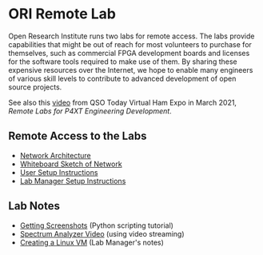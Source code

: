 # ORI Remote Lab

Open Research Institute runs two labs for remote access. The labs provide
capabilities that might be out of reach for most volunteers to purchase for
themselves, such as commercial FPGA development boards and licenses for the
software tools required to make use of them. By sharing these expensive
resources over the Internet, we hope to enable many engineers of various
skill levels to contribute to advanced development of open source projects.

See also this [video](https://vimeo.com/524210400) from QSO Today Virtual
Ham Expo in March 2021, _Remote Labs for P4XT Engineering Development_.

## Remote Access to the Labs

* [Network Architecture](ORI-Labs-Network-Architecture.md)
* [Whiteboard Sketch of Network](Labs-Network-Whiteboard.jpg)
* [User Setup Instructions](ORI-Lab-User-Setup.md)
* [Lab Manager Setup Instructions](ORI-New-User-Setup.md)

## Lab Notes

* [Getting Screenshots](Getting%20Screenshots.md) (Python scripting tutorial)
* [Spectrum Analyzer Video](Video-SA.md) (using video streaming)
* [Creating a Linux VM](new-Linux-VM-on-Chonc.txt) (Lab Manager's notes)